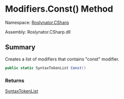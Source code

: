 # Modifiers\.Const\(\) Method

Namespace: [Roslynator.CSharp](../../README.md)

Assembly: Roslynator\.CSharp\.dll

## Summary

Creates a list of modifiers that contains "const" modifier\.

```csharp
public static SyntaxTokenList Const()
```

### Returns

[SyntaxTokenList](https://docs.microsoft.com/en-us/dotnet/api/microsoft.codeanalysis.syntaxtokenlist)




